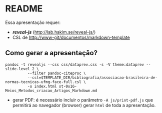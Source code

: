 # README

Essa apresentação requer:

- ***reveal-js*** (<http://lab.hakim.se/reveal-js/>)
- CSL de <http://www-git/documentos/markdown-template>

## Como gerar a apresentação?

```
pandoc -t revealjs --css css/dataprev.css -s -V theme:dataprev --slide-level 2 \
          --filter pandoc-citeproc \
          --csl=$TEMPLATE_DIR/bibliografia/associacao-brasileira-de-normas-tecnicas-ufmg-face-full.csl \
          -o index.html st-0x16-Meios_Metodos_criacao_Artigos_Markdown.md
```

- gerar PDF: é necessário incluir o parâmetro ```-A js/print-pdf.js``` que permitirá ao navegador (browser) gerar ```html``` de toda a apresentação.
